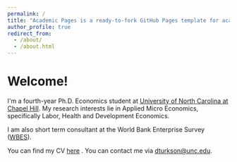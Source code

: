 ```yaml
---
permalink: /
title: "Academic Pages is a ready-to-fork GitHub Pages template for academic personal websites"
author_profile: true
redirect_from: 
  - /about/
  - /about.html
---
```



Welcome!
======

I'm a fourth-year Ph.D. Economics student at [University of North Carolina at Chapel Hill](https://econ.unc.edu/graduate). My research interests lie in Applied Micro Economics, specifically Labor, Health and Development Economics.

I am also short term consultant at the World Bank Enterprise Survey ([WBES](https://www.enterprisesurveys.org/en/enterprisesurveys)).


You can find my CV [here](/files/2024-12-02_dturkson_CV.pdf)  . You can contact me via [dturkson@unc.edu](mailto:dturkson@unc.edu).

